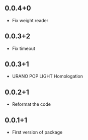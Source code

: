 ## 0.0.4+0
* Fix weight reader

## 0.0.3+2
* Fix timeout 

## 0.0.3+1
* URANO POP LIGHT Homologation 

## 0.0.2+1
* Reformat the code

## 0.0.1+1
* First version of package